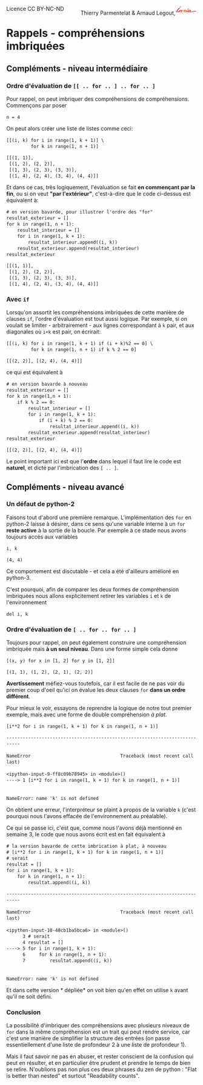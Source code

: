 
<span style="float:left;">Licence CC BY-NC-ND</span><span style="float:right;">Thierry Parmentelat &amp; Arnaud Legout,<img src="media/inria-25.png" style="display:inline"></span><br/>

# Rappels - compréhensions imbriquées

## Compléments - niveau intermédiaire 

### Ordre d'évaluation de `[[ .. for .. ] .. for .. ]`

Pour rappel, on peut imbriquer des compréhensions de compréhensions. Commençons par poser


```
n = 4
```

On peut alors créer une liste de listes comme ceci:


```
[[(i, k) for i in range(1, k + 1)] \
         for k in range(1, n + 1)]
```




    [[(1, 1)],
     [(1, 2), (2, 2)],
     [(1, 3), (2, 3), (3, 3)],
     [(1, 4), (2, 4), (3, 4), (4, 4)]]



Et dans ce cas, très logiquement, l'évaluation se fait **en commençant par la fin**, ou si on veut **"par l'extérieur"**, c'est-à-dire que le code ci-dessus est équivalent à:


```
# en version bavarde, pour illustrer l'ordre des "for"
resultat_exterieur = []
for k in range(1, n + 1):
    resultat_interieur = []
    for i in range(1, k + 1):
        resultat_interieur.append((i, k))
    resultat_exterieur.append(resultat_interieur)
resultat_exterieur
```




    [[(1, 1)],
     [(1, 2), (2, 2)],
     [(1, 3), (2, 3), (3, 3)],
     [(1, 4), (2, 4), (3, 4), (4, 4)]]



### Avec `if`

Lorsqu'on assortit les compréhensions imbriquées de cette manière de clauses `if`, l'ordre d'évaluation est tout aussi logique. Par exemple, si on voulait se limiter - arbitrairement - aux lignes correspondant à `k` pair, et aux diagonales où `i+k` est pair, on écrirait:


```
[[(i, k) for i in range(1, k + 1) if (i + k)%2 == 0] \
         for k in range(1, n + 1) if k % 2 == 0]
```




    [[(2, 2)], [(2, 4), (4, 4)]]



ce qui est équivalent à


```
# en version bavarde à nouveau
resultat_exterieur = []
for k in range(1,n + 1):
    if k % 2 == 0:
        resultat_interieur = []
        for i in range(1, k + 1):
            if (i + k) % 2 == 0:
                resultat_interieur.append((i, k))
        resultat_exterieur.append(resultat_interieur)
resultat_exterieur
```




    [[(2, 2)], [(2, 4), (4, 4)]]



Le point important ici est que l'**ordre** dans lequel il faut lire le code est **naturel**, et dicté par l'imbrication des `[ .. ]`.

## Compléments - niveau avancé

### Un défaut de python-2

Faisons tout d'abord une première remarque. L'implémentation des `for` en python-2 laisse à désirer, dans ce sens qu'une variable interne à un `for` **reste active** à la sortie de la boucle. Par exemple à ce stade nous avons toujours accès aux variables


```
i, k
```




    (4, 4)



Ce comportement est discutable - et cela a été d'ailleurs amélioré en python-3. 

C'est pourquoi, afin de comparer les deux formes de compréhension imbriquées nous allons explicitement retirer les variables `i` et `k` de l'environnement


```
del i, k
```

### Ordre d'évaluation de `[ .. for .. for .. ]`

Toujours pour rappel, on peut également construire une compréhension imbriquée mais **à un seul niveau**. Dans une forme simple cela donne


```
[(x, y) for x in [1, 2] for y in [1, 2]]
```




    [(1, 1), (1, 2), (2, 1), (2, 2)]



**Avertissement** méfiez-vous toutefois, car il est facile de ne pas voir du premier coup d'oeil qu'ici on évalue les deux clauses `for` **dans un ordre différent**.

Pour mieux le voir, essayons de reprendre la logique de notre tout premier exemple, mais avec une forme de double compréhension *à plat*.


```
[i**2 for i in range(1, k + 1) for k in range(1, n + 1)]
```


    ---------------------------------------------------------------------------

    NameError                                 Traceback (most recent call last)

    <ipython-input-9-ff8c09b78945> in <module>()
    ----> 1 [i**2 for i in range(1, k + 1) for k in range(1, n + 1)]
    

    NameError: name 'k' is not defined


On obtient une erreur, l'interpréteur se plaint à propos de la variable `k` (c'est pourquoi nous l'avons effacée de l'environnement au préalable).

Ce qui se passe ici, c'est que, comme nous l'avons déjà mentionné en semaine 3, le code que nous avons écrit est en fait équivalent à


```
# la version bavarde de cette imbrication à plat, à nouveau
# [i**2 for i in range(1, k + 1) for k in range(1, n + 1)]
# serait
resultat = []
for i in range(1, k + 1):
    for k in range(1, n + 1):
        resultat.append((i, k))
```


    ---------------------------------------------------------------------------

    NameError                                 Traceback (most recent call last)

    <ipython-input-10-48cb1ba5bca6> in <module>()
          3 # serait
          4 resultat = []
    ----> 5 for i in range(1, k + 1):
          6     for k in range(1, n + 1):
          7         resultat.append((i, k))


    NameError: name 'k' is not defined


Et dans cette version * dépliée* on voit bien qu'en effet on utilise `k` avant qu'il ne soit défini.

### Conclusion

La possibilité d'imbriquer des compréhensions avec plusieurs niveaux de `for` dans la même compréhension est un trait qui peut rendre service, car c'est une manière de simplifier la structure des entrées (on passe essentiellement d'une liste de profondeur 2 à une liste de profondeur 1).

Mais il faut savoir ne pas en abuser, et rester conscient de la confusion qui peut en résulter, et en particulier être prudent et prendre le temps de bien se relire. N'oublions pas non plus ces deux phrases du zen de python : "Flat is better than nested" et surtout "Readability counts". 
